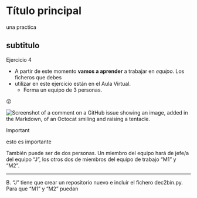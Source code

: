 # Título principal
una practica

 ## subtitulo
Ejercicio 4
 - A partir de este momento **vamos a aprender** a trabajar en *equipo*. Los ficheros que debes
 - utilizar en este ejercicio están en el Aula Virtual.
   - Forma un equipo de 3 personas.

😲

![Screenshot of a comment on a GitHub issue showing an image, added in the Markdown, of an Octocat smiling and raising a tentacle.](https://myoctocat.com/assets/images/base-octocat.svg) 

> [!IMPORTANT]
> esto es importante

También puede ser de dos personas.
Un miembro del equipo hará de jefe/a del equipo “J”, los otros dos de miembros del equipo
de trabajo “M1” y “M2”.

---

B. “J” tiene que crear un repositorio nuevo e incluir el fichero dec2bin.py.
Para que “M1” y “M2” puedan
